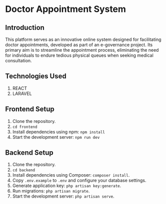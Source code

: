 # Doctor Appointment System

## Introduction
This platform serves as an innovative online system designed for facilitating doctor appointments, developed as part of an e-governance project. Its primary aim is to streamline the appointment process, eliminating the need for individuals to endure tedious physical queues when seeking medical consultation.

## Technologies Used
1. REACT
2. LARAVEL

## Frontend Setup
1. Clone the repository.
2. `cd frontend`
3. Install dependencies using npm: `npm install`
4. Start the development server: `npm run dev`



## Backend Setup
1. Clone the repository.
2. `cd backend`
3. Install dependencies using Composer: `composer install`.
4. Copy `.env.example` to `.env` and configure your database settings.
5. Generate application key: `php artisan key:generate`.
6. Run migrations: `php artisan migrate`.
7. Start the development server: `php artisan serve`.


